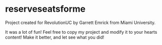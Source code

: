 reserveseatsforme
=================

Project created for RevolutionUC by Garrett Emrick from Miami University.

It was a lot of fun! Feel free to copy my project and modify it to your hearts content! Make it better, and let see what you did!
